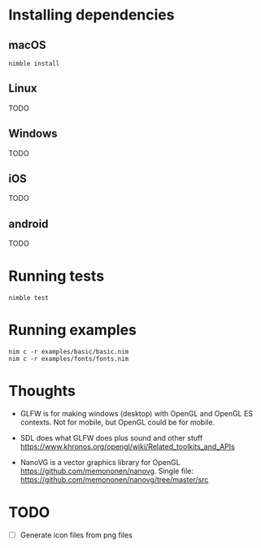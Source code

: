 # Installing dependencies

## macOS

~~~
nimble install
~~~

## Linux

TODO

## Windows

TODO

## iOS

TODO

## android

TODO

# Running tests

~~~
nimble test
~~~

# Running examples

~~~
nim c -r examples/basic/basic.nim
nim c -r examples/fonts/fonts.nim
~~~


# Thoughts

- GLFW is for making windows (desktop) with OpenGL and OpenGL ES contexts.  Not for mobile, but OpenGL could be for mobile.

- SDL does what GLFW does plus sound and other stuff <https://www.khronos.org/opengl/wiki/Related_toolkits_and_APIs>

- NanoVG is a vector graphics library for OpenGL <https://github.com/memononen/nanovg>.  Single file: <https://github.com/memononen/nanovg/tree/master/src>

# TODO

- [ ] Generate icon files from png files